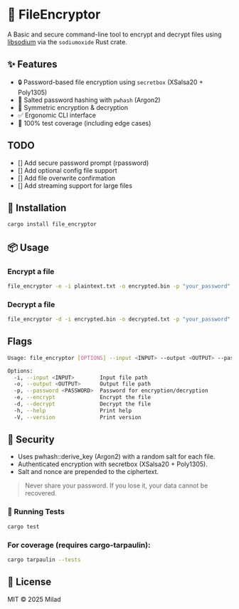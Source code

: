 # 🔐 FileEncryptor

A Basic and secure command-line tool to encrypt and decrypt files using [libsodium](https://github.com/jedisct1/libsodium) via the `sodiumoxide` Rust crate.

## ✨ Features

- 🔒 Password-based file encryption using `secretbox` (XSalsa20 + Poly1305)
- 🧂 Salted password hashing with `pwhash` (Argon2)
- 🔁 Symmetric encryption & decryption
- ✅ Ergonomic CLI interface
- 🧪 100% test coverage (including edge cases)


## TODO
- [] Add secure password prompt (rpassword)
- [] Add optional config file support
- [] Add file overwrite confirmation
- [] Add streaming support for large files

## 🚀 Installation

```bash
cargo install file_encryptor
```

## 📦 Usage
### Encrypt a file
```bash
file_encryptor -e -i plaintext.txt -o encrypted.bin -p "your_password"
```
### Decrypt a file
```bash
file_encryptor -d -i encrypted.bin -o decrypted.txt -p "your_password"
```

## Flags
```bash
Usage: file_encryptor [OPTIONS] --input <INPUT> --output <OUTPUT> --password <PASSWORD>

Options:
  -i, --input <INPUT>        Input file path
  -o, --output <OUTPUT>      Output file path
  -p, --password <PASSWORD>  Password for encryption/decryption
  -e, --encrypt              Encrypt the file
  -d, --decrypt              Decrypt the file
  -h, --help                 Print help
  -V, --version              Print version

```

## 🔐 Security

- Uses pwhash::derive_key (Argon2) with a random salt for each file.
- Authenticated encryption with secretbox (XSalsa20 + Poly1305).
- Salt and nonce are prepended to the ciphertext.

> Never share your password. If you lose it, your data cannot be recovered.

### 🧪 Running Tests
```bash
cargo test
```

### For coverage (requires cargo-tarpaulin):
```bash
cargo tarpaulin --tests
```

## 📜 License
MIT © 2025 Milad
